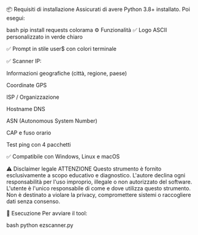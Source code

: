 📦 Requisiti di installazione
Assicurati di avere Python 3.8+ installato. Poi esegui:

bash
pip install requests colorama
⚙️ Funzionalità
✅ Logo ASCII personalizzato in verde chiaro

✅ Prompt in stile user$ con colori terminale

✅ Scanner IP:

Informazioni geografiche (città, regione, paese)

Coordinate GPS

ISP / Organizzazione

Hostname DNS

ASN (Autonomous System Number)

CAP e fuso orario

Test ping con 4 pacchetti

✅ Compatibile con Windows, Linux e macOS

⚠️ Disclaimer legale
ATTENZIONE Questo strumento è fornito esclusivamente a scopo educativo e diagnostico. L'autore declina ogni responsabilità per l'uso improprio, illegale o non autorizzato del software. L'utente è l'unico responsabile di come e dove utilizza questo strumento. Non è destinato a violare la privacy, compromettere sistemi o raccogliere dati senza consenso.

📁 Esecuzione
Per avviare il tool:

bash
python ezscanner.py
